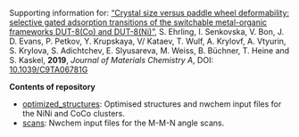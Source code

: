 Supporting information for: [“Crystal size versus paddle wheel deformability: selective gated adsorption transitions of the switchable metal-organic frameworks DUT-8(Co) and DUT-8(Ni)”](https://doi.org/10.1039/C9TA00825J),  S. Ehrling, I. Senkovska, V. Bon, J. D. Evans, P. Petkov, Y. Krupskaya, V/ Kataev, T. Wulf, A. Krylovf, A. Vtyurin, S. Krylova, S. Adichtchev, E. Slyusareva, M. Weiss, B. Büchner, T. Heine and S. Kaskel, **2019**, _Journal of Materials Chemistry A_, DOI: [10.1039/C9TA06781G](https://doi.org/10.1039/C9TA06781G)

**Contents of repository**

- [optimized_structures](optimized_structures): Optimised structures and nwchem input files for the NiNi and CoCo clusters. 
- [scans](scans): Nwchem input files for the M-M-N angle scans.